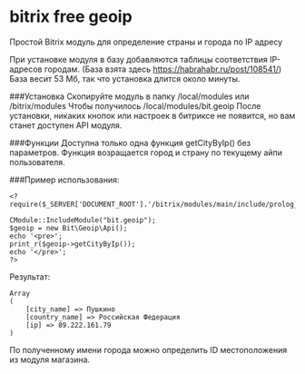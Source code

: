 # bitrix free geoip 
Простой Bitrix модуль для определение страны и города по IP адресу

При установке модуля в базу добавляются таблицы соответствия IP-адресов городам. (База взята здесь https://habrahabr.ru/post/108541/)
База весит 53 Мб, так что установка длится около минуты.

###Установка
Скопируйте модуль в папку /local/modules или /bitrix/modules
Чтобы получилось /local/modules/bit.geoip
После установки, никаких кнопок или настроек в битриксе не появится,
но вам станет доступен API модуля.

###Функции
Доступна только одна функция
getCityByIp() без параметров.
Функция возращается город и страну по текущему айпи пользователя. 

###Пример использования:

```
<?
require($_SERVER['DOCUMENT_ROOT'].'/bitrix/modules/main/include/prolog_before.php');

CModule::IncludeModule("bit.geoip");
$geoip = new Bit\Geoip\Api();
echo '<pre>';
print_r($geoip->getCityByIp());
echo '</pre>';
?>
```

Результат:
```
Array
(
    [city_name] => Пушкино
    [country_name] => Российская Федерация
    [ip] => 89.222.161.79
)
```

По полученному имени города можно определить ID местоположения из модуля магазина.
